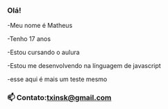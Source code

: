 ### Olá!

-Meu nome é Matheus

-Tenho 17 anos

-Estou cursando o aulura

-Estou me desenvolvendo na línguagem de javascript

-esse aqui é mais um teste mesmo

### 📫 Contato:txinsk@gmail.com 
